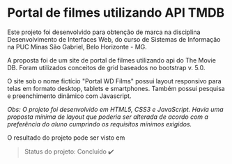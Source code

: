 # Portal de filmes utilizando API TMDB

Este projeto foi desenvolvido para obtenção de marca na disciplina Desenvolvimento de Interfaces Web, do curso de Sistemas de Informação na PUC Minas São Gabriel, Belo Horizonte - MG.

A proposta foi de um site de portal de filmes utilizando api do The Movie DB. Foram utilizados conceitos de grid baseados no bootstrap v. 5.0.

O site sob o nome fictício "Portal WD Films" possui layout responsivo para telas em formato desktop, tablets e smartphones. Também possui pesquisa e preenchimento dinâmico com Javascript.

*Obs: O projeto foi desenvolvido em HTML5, CSS3 e JavaScript. Havia uma proposta mínima de layout que poderia ser alterada de acordo com a preferência do aluno cumprindo os requisitos mínimos exigidos.*

O resultado do projeto pode ser visto em 

> Status do projeto: Concluído ✔️